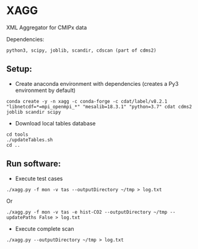 # XAGG

XML Aggregator for CMIPx data

Dependencies:
```
python3, scipy, joblib, scandir, cdscan (part of cdms2)
```

Setup:
----------------
* Create anaconda environment with dependencies (creates a Py3 environment by default)
```
conda create -y -n xagg -c conda-forge -c cdat/label/v8.2.1 "libnetcdf=*=mpi_openmpi_*" "mesalib=18.3.1" "python=3.7" cdat cdms2 joblib scandir scipy
```

* Download local tables database
```
cd tools
./updateTables.sh
cd ..
```

Run software:
----------------
* Execute test cases
```
./xagg.py -f mon -v tas --outputDirectory ~/tmp > log.txt
```
Or
```
./xagg.py -f mon -v tas -e hist-CO2 --outputDirectory ~/tmp --updatePaths False > log.txt
```

* Execute complete scan
```
./xagg.py --outputDirectory ~/tmp > log.txt
```
